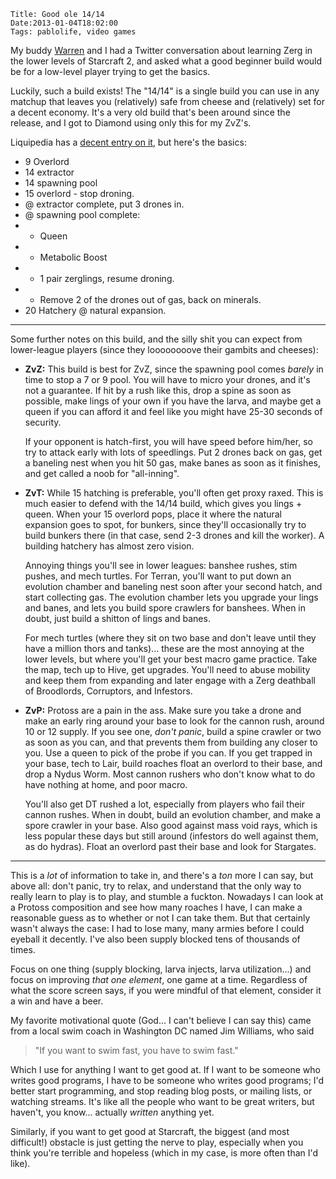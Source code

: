     Title: Good ole 14/14
    Date:2013-01-04T18:02:00
    Tags: pablolife, video games

My buddy [Warren][1] and I had a Twitter conversation about learning Zerg in the
lower levels of Starcraft 2, and asked what a good beginner build would be for a
low-level player trying to get the basics.

Luckily, such a build exists! The "14/14" is a single build you can use in any
matchup that leaves you (relatively) safe from cheese and (relatively) set for
a decent economy. It's a very old build that's been around since the release,
and I got to Diamond using only this for my ZvZ's.

<!-- more -->

Liquipedia has a [decent entry on it][2], but here's the basics:

* 9 Overlord
* 14 extractor
* 14 spawning pool
* 15 overlord - stop droning.
* @ extractor complete, put 3 drones in.
* @ spawning pool complete:
* * Queen
* * Metabolic Boost
* * 1 pair zerglings, resume droning.
* * Remove 2 of the drones out of gas, back on minerals.
* 20 Hatchery @ natural expansion.

---

Some further notes on this build, and the silly shit you can expect from
lower-league players (since they loooooooove their gambits and cheeses):

* **ZvZ:** This build is best for ZvZ, since the spawning pool comes _barely_
  in time to stop a 7 or 9 pool. You will have to micro your drones, and
  it's not a guarantee. If hit by a rush like this, drop a spine as soon
  as possible, make lings of your own if you have the larva, and maybe get a
  queen if you can afford it and feel like you might have 25-30 seconds of
  security.

  If your opponent is hatch-first, you will have speed before him/her, so try to
  attack early with lots of speedlings. Put 2 drones back on gas, get a baneling
  nest when you hit 50 gas, make banes as soon as it finishes, and get called a
  noob for "all-inning".

* **ZvT:** While 15 hatching is preferable, you'll often get proxy raxed. This
  is much easier to defend with the 14/14 build, which gives you lings + queen.
  When your 15 overlord pops, place it where the natural expansion goes to spot,
  for bunkers, since they'll occasionally try to build bunkers there (in that
  case, send 2-3 drones and kill the worker). A building hatchery has almost
  zero vision.

  Annoying things you'll see in lower leagues: banshee rushes, stim pushes, and
  mech turtles. For Terran, you'll want to put down an evolution chamber and
  baneling nest soon after your second hatch, and start collecting gas. The
  evolution chamber lets you upgrade your lings and banes, and lets you build
  spore crawlers for banshees. When in doubt, just build a shitton of lings and
  banes.

  For mech turtles (where they sit on two base and don't leave until they have a
  million thors and tanks)... these are the most annoying at the lower levels,
  but where you'll get your best macro game practice. Take the map, tech up to
  Hive, get upgrades. You'll need to abuse mobility and keep them from expanding
  and later engage with a Zerg deathball of Broodlords, Corruptors, and
  Infestors.

* **ZvP:** Protoss are a pain in the ass. Make sure you take a drone and make an
  early ring around your base to look for the cannon rush, around 10 or 12 supply.
  If you see one, _don't panic_, build a spine crawler or two as soon as you
  can, and that prevents them from building any closer to you. Use a queen to
  pick of the probe if you can. If you get trapped in your base, tech to Lair,
  build roaches float an overlord to their base, and drop a Nydus Worm. Most
  cannon rushers who don't know what to do have nothing at home, and poor macro.

  You'll also get DT rushed a lot, especially from players who fail their cannon
  rushes. When in doubt, build an evolution chamber, and make a spore crawler in
  your base. Also good against mass void rays, which is less popular these days
  but still around (infestors do well against them, as do hydras). Float an
  overlord past their base and look for Stargates.

---

This is a _lot_ of information to take in, and there's a _ton_ more I can say,
but above all: don't panic, try to relax, and understand that the only way to
really learn to play is to play, and stumble a fuckton. Nowadays I can look at a
Protoss composition and see how many roaches I have, I can make a reasonable
guess as to whether or not I can take them. But that certainly wasn't always the
case: I had to lose many, many armies before I could eyeball it decently. I've
also been supply blocked tens of thousands of times.

Focus on one thing (supply blocking, larva injects, larva utilization...) and
focus on improving _that one element_, one game at a time. Regardless of what
the score screen says, if you were mindful of that element, consider it a win
and have a beer.

My favorite motivational quote (God... I can't believe I can say this) came from
a local swim coach in Washington DC named Jim Williams, who said

<blockquote>
"If you want to swim fast, you have to swim fast."
</blockquote>

Which I use for anything I want to get good at. If I want to be someone who
writes good programs, I have to be someone who writes good programs; I'd
better start programming, and stop reading blog posts, or mailing lists, or
watching streams. It's like all the people who want to be great writers, but
haven't, you know... actually _written_ anything yet.

Similarly, if you want to get good at Starcraft, the biggest (and most
difficult!) obstacle is just getting the nerve to play, especially when you
think you're terrible and hopeless (which in my case, is more often than I'd
like).

   [1]: http://twitter.com/textsurgery
   [2]: http://wiki.teamliquid.net/starcraft2/Speedling_Expand
